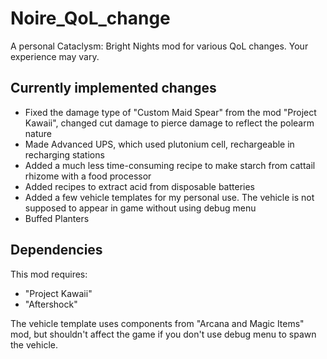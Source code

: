 # Noire_QoL_change

A personal Cataclysm: Bright Nights mod for various QoL changes. Your experience may vary.

## Currently implemented changes

* Fixed the damage type of "Custom Maid Spear" from the mod "Project Kawaii", changed cut damage to pierce damage to reflect the polearm nature
* Made Advanced UPS, which used plutonium cell, rechargeable in recharging stations
* Added a much less time-consuming recipe to make starch from cattail rhizome with a food processor
* Added recipes to extract acid from disposable batteries
* Added a few vehicle templates for my personal use. The vehicle is not supposed to appear in game without using debug menu
* Buffed Planters

## Dependencies

This mod requires:
* "Project Kawaii"
* "Aftershock"

The vehicle template uses components from "Arcana and Magic Items" mod, but shouldn't affect the game if you don't use debug menu to spawn the vehicle.
